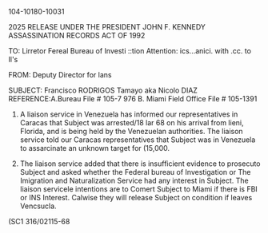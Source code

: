 104-10180-10031

2025 RELEASE UNDER THE PRESIDENT JOHN F. KENNEDY ASSASSINATION RECORDS ACT OF 1992

TO: Lirretor
Fereal Bureau of Investi ::tion
Attention: ics...anici.
with .cc. to Il's

FROM: Deputy Director for lans

SUBJECT: Francisco RODRIGOS Tamayo aka Nicolo DIAZ
REFERENCE:A.Bureau File # 105-7 976
B. Miami Field Office File # 105-1391

1. A liaison service in Venezuela has informed our representatives in Caracas that Subject was arrested/18 lar 68 on his arrival from lieni, Florida, and is being held by the Venezuelan authorities. The liaison service told our Caracas representatives that Subject was in Venezuela to assarcinate an unknown target for (15,000.

2. The liaison service added that there is insufficient evidence to prosecuto Subject and asked whether the Federal bureau of Investigation or The Imigration and Naturalization Service had any interest in Subject. The liaison servicele intentions are to Comert Subject to Miami if there is FBI or INS Interest. Calwise they will release Subject on condition if leaves Vencsucla.

(SC1 316/02115-68
